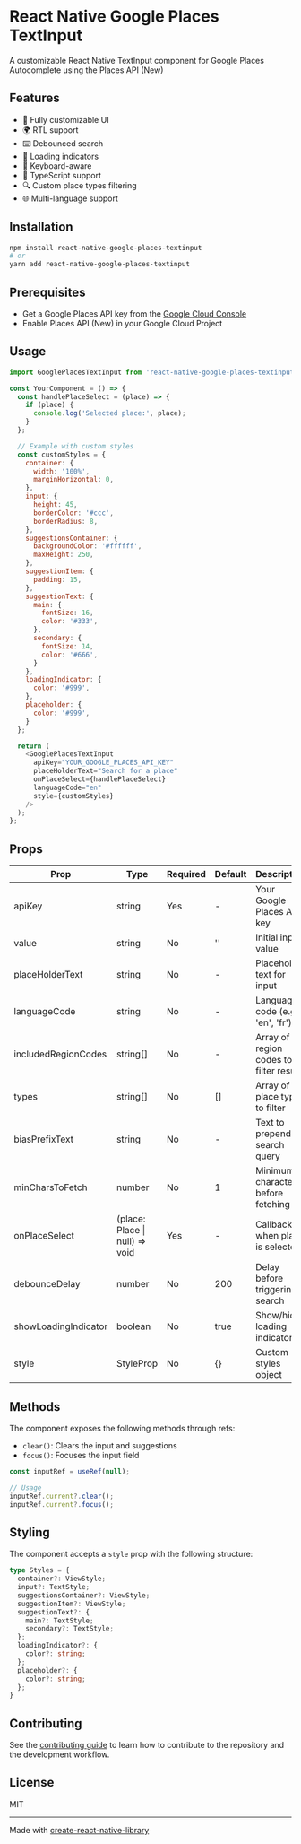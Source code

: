 # React Native Google Places TextInput

A customizable React Native TextInput component for Google Places Autocomplete using the Places API (New)

## Features

- 🎨 Fully customizable UI
- 🌍 RTL support
- ⌨️ Debounced search
- 🔄 Loading indicators
- 📱 Keyboard-aware
- 🎯 TypeScript support
- 🔍 Custom place types filtering
- 🌐 Multi-language support

## Installation

```bash
npm install react-native-google-places-textinput
# or
yarn add react-native-google-places-textinput
```

## Prerequisites

- Get a Google Places API key from the [Google Cloud Console](https://console.cloud.google.com/)
- Enable Places API (New) in your Google Cloud Project

## Usage

```javascript
import GooglePlacesTextInput from 'react-native-google-places-textinput';

const YourComponent = () => {
  const handlePlaceSelect = (place) => {
    if (place) {
      console.log('Selected place:', place);
    }
  };

  // Example with custom styles
  const customStyles = {
    container: {
      width: '100%',
      marginHorizontal: 0,
    },
    input: {
      height: 45,
      borderColor: '#ccc',
      borderRadius: 8,
    },
    suggestionsContainer: {
      backgroundColor: '#ffffff',
      maxHeight: 250,
    },
    suggestionItem: {
      padding: 15,
    },
    suggestionText: {
      main: {
        fontSize: 16,
        color: '#333',
      },
      secondary: {
        fontSize: 14,
        color: '#666',
      }
    },
    loadingIndicator: {
      color: '#999',
    },
    placeholder: {
      color: '#999',
    }
  };

  return (
    <GooglePlacesTextInput
      apiKey="YOUR_GOOGLE_PLACES_API_KEY"
      placeHolderText="Search for a place"
      onPlaceSelect={handlePlaceSelect}
      languageCode="en"
      style={customStyles}
    />
  );
};
```

## Props

| Prop | Type | Required | Default | Description |
|------|------|----------|---------|-------------|
| apiKey | string | Yes | - | Your Google Places API key |
| value | string | No | '' | Initial input value |
| placeHolderText | string | No | - | Placeholder text for input |
| languageCode | string | No | - | Language code (e.g., 'en', 'fr') |
| includedRegionCodes | string[] | No | - | Array of region codes to filter results |
| types | string[] | No | [] | Array of place types to filter |
| biasPrefixText | string | No | - | Text to prepend to search query |
| minCharsToFetch | number | No | 1 | Minimum characters before fetching |
| onPlaceSelect | (place: Place \| null) => void | Yes | - | Callback when place is selected |
| debounceDelay | number | No | 200 | Delay before triggering search |
| showLoadingIndicator | boolean | No | true | Show/hide loading indicator |
| style | StyleProp | No | {} | Custom styles object |

## Methods

The component exposes the following methods through refs:

- `clear()`: Clears the input and suggestions
- `focus()`: Focuses the input field

```javascript
const inputRef = useRef(null);

// Usage
inputRef.current?.clear();
inputRef.current?.focus();
```

## Styling

The component accepts a `style` prop with the following structure:

```typescript
type Styles = {
  container?: ViewStyle;
  input?: TextStyle;
  suggestionsContainer?: ViewStyle;
  suggestionItem?: ViewStyle;
  suggestionText?: {
    main?: TextStyle;
    secondary?: TextStyle;
  };
  loadingIndicator?: {
    color?: string;
  };
  placeholder?: {
    color?: string;
  };
}
```

## Contributing

See the [contributing guide](CONTRIBUTING.md) to learn how to contribute to the repository and the development workflow.

## License

MIT

---

Made with [create-react-native-library](https://github.com/callstack/react-native-builder-bob)
